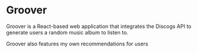 # Groover
Groover is a React-based web application that integrates the Discogs API to generate users a random music album to listen to. 

Groover also features my own recommendations for users
